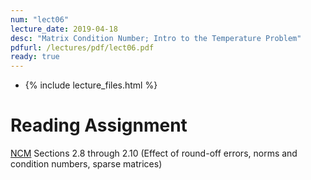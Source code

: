 ```yaml
---
num: "lect06"
lecture_date: 2019-04-18
desc: "Matrix Condition Number; Intro to the Temperature Problem"
pdfurl: /lectures/pdf/lect06.pdf
ready: true
---
```


* {% include lecture_files.html %}
<!---
<a href="{{page.pdfurl | relative_url }}" data-ajax="false">Slides PDF</a>
--->

# Reading Assignment

[NCM](http://www.cs.ucsb.edu/~gilbert/cs111/chapters/)
Sections 2.8 through 2.10 (Effect of round-off errors, norms and condition numbers, sparse matrices)

